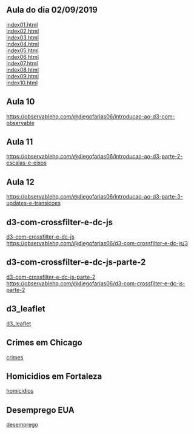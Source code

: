 ## Aula do dia 02/09/2019

[index01.html](basic/index01.html)<br>
[index02.html](basic/index02.html)<br>
[index03.html](basic/index03.html)<br>
[index04.html](basic/index04.html)<br>
[index05.html](basic/index05.html)<br>
[index06.html](basic/index06.html)<br>
[index07.html](basic/index07.html)<br>
[index08.html](basic/index08.html)<br>
[index09.html](basic/index09.html)<br>
[index10.html](basic/index10.html)<br>

## Aula 10
https://observablehq.com/@diegofarias06/introducao-ao-d3-com-observable

## Aula 11
https://observablehq.com/@diegofarias06/introducao-ao-d3-parte-2-escalas-e-eixos

## Aula 12
https://observablehq.com/@diegofarias06/introducao-ao-d3-parte-3-updates-e-transicoes

## d3-com-crossfilter-e-dc-js
[d3-com-crossfilter-e-dc-js](d3-com-crossfilter-e-dc-js_3/index.html)<br>
https://observablehq.com/@diegofarias06/d3-com-crossfilter-e-dc-js/3

## d3-com-crossfilter-e-dc-js-parte-2
[d3-com-crossfilter-e-dc-js-parte-2](d3-com-crossfilter-e-dc-js-parte-2/index.html)<br>
https://observablehq.com/@diegofarias06/d3-com-crossfilter-e-dc-js-parte-2

## d3_leaflet
[d3_leaflet](d3_leaflet/index.html)<br>

## Crimes em Chicago
[crimes](d3_leaflet2/crimes-em-chicago/index.html)<br>

## Homicidios em Fortaleza
[homicidios](homicidios_fortaleza/index.html)

## Desemprego EUA
[desemprego](desemprego_eua/index.html)
